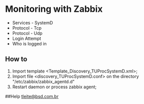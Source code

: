 # Monitoring with Zabbix

* Services - SystemD
* Protocol - Tcp
* Protocol - Udp
* Login Attempt
* Who is logged in


## How to

1) Import template <Template_Discovery_TUProcSystemD.xml>;
2) Import file <discovery_TUProcSystemD.conf> on the directory "/etc/zabbix/zabbix_agentd.d"
3) Restart daemon or process zabbix agent;


##Help
tleite@bsd.com.br
